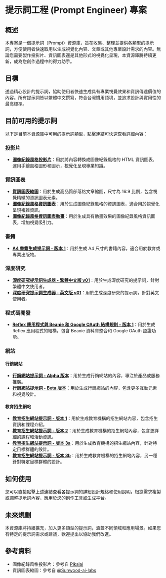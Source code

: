 # 提示詞工程 (Prompt Engineer) 專案

## 概述
本專案是一個提示詞（Prompt）資源庫，旨在收集、整理並提供各類型的提示詞，方便使用者快速取用以生成視覺化內容、文章或其他專業設計需求的內容。無論您需要製作投影片、資訊圖表還是其他形式的視覺化呈現，本資源庫將持續更新，成為您創作過程中的得力助手。

## 目標
透過精心設計的提示詞，協助使用者快速生成具有專業視覺效果和資訊傳達價值的內容。所有提示詞皆以繁體中文撰寫，符合台灣慣用語境，並追求設計與實用性的最高標準。

## 目前可用的提示詞
以下是目前本資源庫中可用的提示詞類型，點擊連結可快速查看詳細內容：

### 投影片
- **[圖像紀錄風格投影片](slides_prompts/graphics-record-slides-v01.md)**：用於將內容轉換成圖像紀錄風格的 HTML 資訊圖表，運用手繪風格圖形和圖示，視覺化呈現專業知識。

### 資訊圖表
- **[資訊圖表縮圖](infomation_graphics/information-graphics-thumbnil-v01.md)**：用於生成高品質部落格文章縮圖，尺寸為 16:9 比例，包含視覺精緻的資訊圖表元素。
- **[圖像紀錄風格資訊圖表](infomation_graphics/graphics-recording-style-infograph-v01.md)**：用於生成圖像紀錄風格的資訊圖表，適合用於視覺化呈現複雜資訊。
- **[圖像紀錄風格資訊圖表動畫](infomation_graphics/graphic-recording-style-infograph-anim-v01.md)**：用於生成具有動畫效果的圖像紀錄風格資訊圖表，增加視覺吸引力。

### 書籍
- **[A4 書籍生成提示詞 - 版本 1](book/a4-book-generate-v01.md)**：用於生成 A4 尺寸的書籍內容，適合用於教育或專業出版物。

### 深度研究
- **[深度研究提示詞生成器 - 繁體中文版 v01](deep_research/deep_research_prompt_generator_zhTW-v01.md)**：用於生成深度研究的提示詞，針對繁體中文使用者。
- **[深度研究提示詞生成器 - 英文版 v01](deep_research/deep_research_prompt_generator_en-v01.md)**：用於生成深度研究的提示詞，針對英文使用者。

### 程式碼開發
- **[Reflex 應用程式與 Beanie 和 Google OAuth 結構規則 - 版本 1](vibe_coding/reflex_app_and_beanie_and_google_oauth_structure_rules-v01.md)**：用於生成 Reflex 應用程式的結構，包含 Beanie 資料庫整合和 Google OAuth 認證功能。

### 網站

#### 行銷網站
- **[行銷網站提示詞 - Alpha 版本](website/marketing-website-alpha.md)**：用於生成行銷網站的內容，專注於產品或服務推廣。
- **[行銷網站提示詞 - Beta 版本](website/marketing-website-beta.md)**：用於生成行銷網站的內容，包含更多互動元素和視覺設計。

#### 教育招生網站
- **[教育招生網站提示詞 - 版本 1](website/educational-student-recruit-website-v1.md)**：用於生成教育機構的招生網站內容，包含招生資訊和課程介紹。
- **[教育招生網站提示詞 - 版本 2](website/educational-student-recruit-website-v2.md)**：用於生成教育機構的招生網站內容，包含更詳細的課程和活動資訊。
- **[教育招生網站提示詞 - 版本 3a](website/educational-student-recruit-website-v3a.md)**：用於生成教育機構的招生網站內容，針對特定目標群體的設計。
- **[教育招生網站提示詞 - 版本 3b](website/educational-student-recruit-website-v3b.md)**：用於生成教育機構的招生網站內容，另一種針對特定目標群體的設計。

## 如何使用
您可以直接點擊上述連結查看各提示詞的詳細設計規格和使用說明，根據需求複製或調整提示詞內容，應用於您的創作工具或生成平台。

## 未來規劃
本資源庫將持續擴充，加入更多類型的提示詞，涵蓋不同領域和應用場景。如果您有特定的提示詞需求或建議，歡迎提出以協助我們改進。

## 參考資料
- 圖像紀錄風格投影片：參考自 [Pikalai](https://hackmd.io/@pikalai/rymtrelTJe)
- 資訊圖表縮圖：參考自 [@Sunwood-ai-labs](https://github.com/Sunwood-ai-labs/MysticLibrary)
